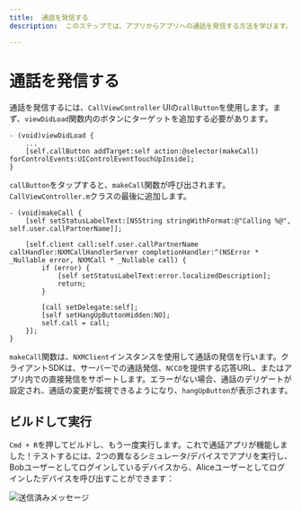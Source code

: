 ```yaml
---
title:  通話を発信する
description:  このステップでは、アプリからアプリへの通話を発信する方法を学びます。

---
```


通話を発信する
=======

通話を発信するには、`CallViewController` UIの`callButton`を使用します。まず、`viewDidLoad`関数内のボタンにターゲットを追加する必要があります。

```objective_c
- (void)viewDidLoad {
    ...
    [self.callButton addTarget:self action:@selector(makeCall) forControlEvents:UIControlEventTouchUpInside];
}
```

`callButton`をタップすると、`makeCall`関数が呼び出されます。`CallViewController.m`クラスの最後に追加します。

```objective_c
- (void)makeCall {
    [self setStatusLabelText:[NSString stringWithFormat:@"Calling %@", self.user.callPartnerName]];
    
    [self.client call:self.user.callPartnerName callHandler:NXMCallHandlerServer completionHandler:^(NSError * _Nullable error, NXMCall * _Nullable call) {
        if (error) {
            [self setStatusLabelText:error.localizedDescription];
            return;
        }
        
        [call setDelegate:self];
        [self setHangUpButtonHidden:NO];
        self.call = call;
    }];
}
```

`makeCall`関数は、`NXMClient`インスタンスを使用して通話の発信を行います。クライアントSDKは、サーバーでの通話発信、`NCCO`を提供する応答URL、またはアプリ内での直接発信をサポートします。エラーがない場合、通話のデリゲートが設定され、通話の変更が監視できるようになり、`hangUpButton`が表示されます。

ビルドして実行
-------

`Cmd + R`を押してビルドし、もう一度実行します。これで通話アプリが機能しました！テストするには、2つの異なるシミュレータ/デバイスでアプリを実行し、Bobユーザーとしてログインしているデバイスから、Aliceユーザーとしてログインしたデバイスを呼び出すことができます：

![送信済みメッセージ](/images/client-sdk/ios-in-app-voice/active-call.png)

